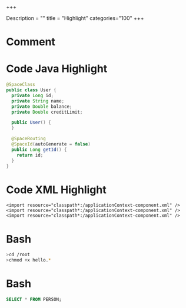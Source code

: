 +++

Description = ""
title = "Highlight"
categories="100"
+++
 

# Comment



# Code Java Highlight

```java
@SpaceClass
public class User {
  private Long id;
  private String name;
  private Double balance;
  private Double creditLimit;

  public User() {
  }

  @SpaceRouting
  @SpaceId(autoGenerate = false)
  public Long getId() {
	return id;
  }
}
```


# Code XML Highlight

```
<import resource="classpath*:/applicationContext-component.xml" />
<import resource="classpath*:/applicationContext-component.xml" />
<import resource="classpath*:/applicationContext-component.xml" />
```
 
# Bash

```bash
>cd /root
>chmod +x hello.*

```

# Bash
```sql
SELECT * FROM PERSON;

```